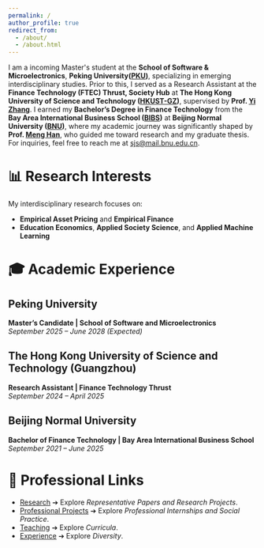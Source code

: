 ```yaml
---
permalink: /
author_profile: true
redirect_from: 
  - /about/
  - /about.html
---
```



I am a incoming Master's student at the **School of Software & Microelectronics**, **Peking University([PKU](https://www.pku.edu.cn/))**, specializing in emerging interdisciplinary studies. Prior to this, I served as a Research Assistant at the **Finance Technology (FTEC) Thrust, Society Hub** at **The Hong Kong University of Science and Technology ([HKUST-GZ](https://www.hkust-gz.edu.cn/zh/?variant=zh-cn))**, supervised by **Prof. [Yi Zhang](https://sites.google.com/view/yzhangone/home)**. I earned my **Bachelor’s Degree in Finance Technology** from the **Bay Area International Business School ([BIBS](https://bibs.bnu.edu.cn/))** at **Beijing Normal University ([BNU](https://www.bnu.edu.cn/))**, where my academic journey was significantly shaped by **Prof. [Meng Han](https://bibs.bnu.edu.cn/teachers/qzjs/587d80e0309b4d559299abec5d16924b.htm)**, who guided me toward research and my graduate thesis. For inquiries, feel free to reach me at [sjs@mail.bnu.edu.cn](mailto:sjs@mail.bnu.edu.cn).  


# **📊 Research Interests**  
My interdisciplinary research focuses on:  
- **Empirical Asset Pricing** and **Empirical Finance**  
- **Education Economics**, **Applied Society Science**, and **Applied Machine Learning**  


# **🎓 Academic Experience**  

## **Peking University**  
**Master’s Candidate | School of Software and Microelectronics**  
*September 2025 – June 2028 (Expected)*  

## **The Hong Kong University of Science and Technology (Guangzhou)**  
**Research Assistant | Finance Technology Thrust**  
*September 2024 – April 2025*   

## **Beijing Normal University**  
**Bachelor of Finance Technology | Bay Area International Business School**  
*September 2021 – June 2025*  


# **🔗 Professional Links**  
- [Research](https://samuelssj123.github.io/shengjie.github.io//publications/) ➔ Explore *Representative Papers and Research Projects*.  
- [Professional Projects](https://samuelssj123.github.io/shengjie.github.io//talks/) ➔ Explore *Professional Internships and Social Practice*.  
- [Teaching](https://samuelssj123.github.io/shengjie.github.io//teaching/) ➔ Explore *Curricula*.  
- [Experience](https://samuelssj123.github.io/shengjie.github.io//cv/) ➔ Explore *Diversity*. 


